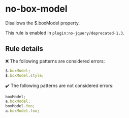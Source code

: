 # no-box-model

Disallows the $.boxModel property.

This rule is enabled in `plugin:no-jquery/deprecated-1.3`.

## Rule details

❌ The following patterns are considered errors:
```js
$.boxModel;
$.boxModel.style;
```

✔️ The following patterns are not considered errors:
```js
boxModel;
a.boxModel;
boxModel.foo;
a.boxModel.foo;
```
